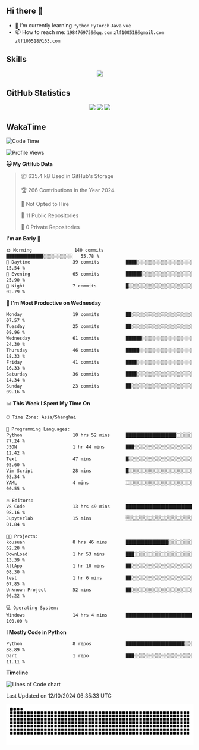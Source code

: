 ## Hi there 👋

- 🌱 I’m currently learning `Python` `PyTorch` `Java` `vue`
- 📫 How to reach me: `1984769759@qq.com` `zlf100518@gmail.com` `zlf100518@163.com`

## Skills
<div align="center"> <img src="https://skillicons.dev/icons?i=python,linux,git,github,html,css,js" /> </div>

## GitHub Statistics

<div align="center">
  <img src="https://github-readme-stats.vercel.app/api?username=mrcchenfeng&show_icons=true&theme=tokyonight" />
  <img src="https://github-readme-stats.vercel.app/api/top-langs/?username=mrcchenfeng&show_icons=true&theme=tokyonight" />
  <img src="https://github-readme-activity-graph.vercel.app/graph?username=mrcchenfeng&theme=xcode" />
</div>

## WakaTime

<!--START_SECTION:waka-->
![Code Time](http://img.shields.io/badge/Code%20Time-155%20hrs%206%20mins-blue)

![Profile Views](http://img.shields.io/badge/Profile%20Views-0-blue)

**🐱 My GitHub Data** 

> 📦 635.4 kB Used in GitHub's Storage 
 > 
> 🏆 266 Contributions in the Year 2024
 > 
> 🚫 Not Opted to Hire
 > 
> 📜 11 Public Repositories 
 > 
> 🔑 0 Private Repositories 
 > 
**I'm an Early 🐤** 

```text
🌞 Morning                140 commits         ██████████████░░░░░░░░░░░   55.78 % 
🌆 Daytime                39 commits          ████░░░░░░░░░░░░░░░░░░░░░   15.54 % 
🌃 Evening                65 commits          ██████░░░░░░░░░░░░░░░░░░░   25.90 % 
🌙 Night                  7 commits           █░░░░░░░░░░░░░░░░░░░░░░░░   02.79 % 
```
📅 **I'm Most Productive on Wednesday** 

```text
Monday                   19 commits          ██░░░░░░░░░░░░░░░░░░░░░░░   07.57 % 
Tuesday                  25 commits          ██░░░░░░░░░░░░░░░░░░░░░░░   09.96 % 
Wednesday                61 commits          ██████░░░░░░░░░░░░░░░░░░░   24.30 % 
Thursday                 46 commits          █████░░░░░░░░░░░░░░░░░░░░   18.33 % 
Friday                   41 commits          ████░░░░░░░░░░░░░░░░░░░░░   16.33 % 
Saturday                 36 commits          ████░░░░░░░░░░░░░░░░░░░░░   14.34 % 
Sunday                   23 commits          ██░░░░░░░░░░░░░░░░░░░░░░░   09.16 % 
```


📊 **This Week I Spent My Time On** 

```text
🕑︎ Time Zone: Asia/Shanghai

💬 Programming Languages: 
Python                   10 hrs 52 mins      ███████████████████░░░░░░   77.24 % 
JSON                     1 hr 44 mins        ███░░░░░░░░░░░░░░░░░░░░░░   12.42 % 
Text                     47 mins             █░░░░░░░░░░░░░░░░░░░░░░░░   05.60 % 
Vim Script               28 mins             █░░░░░░░░░░░░░░░░░░░░░░░░   03.34 % 
YAML                     4 mins              ░░░░░░░░░░░░░░░░░░░░░░░░░   00.55 % 

🔥 Editors: 
VS Code                  13 hrs 49 mins      █████████████████████████   98.16 % 
Jupyterlab               15 mins             ░░░░░░░░░░░░░░░░░░░░░░░░░   01.84 % 

🐱‍💻 Projects: 
kousuan                  8 hrs 46 mins       ████████████████░░░░░░░░░   62.28 % 
DownLoad                 1 hr 53 mins        ███░░░░░░░░░░░░░░░░░░░░░░   13.39 % 
AllApp                   1 hr 10 mins        ██░░░░░░░░░░░░░░░░░░░░░░░   08.30 % 
test                     1 hr 6 mins         ██░░░░░░░░░░░░░░░░░░░░░░░   07.85 % 
Unknown Project          52 mins             ██░░░░░░░░░░░░░░░░░░░░░░░   06.22 % 

💻 Operating System: 
Windows                  14 hrs 4 mins       █████████████████████████   100.00 % 
```

**I Mostly Code in Python** 

```text
Python                   8 repos             ██████████████████████░░░   88.89 % 
Dart                     1 repo              ███░░░░░░░░░░░░░░░░░░░░░░   11.11 % 
```



**Timeline**

![Lines of Code chart](https://raw.githubusercontent.com/mrcchenfeng/mrcchenfeng/main/assets/bar_graph.png)


 Last Updated on 12/10/2024 06:35:33 UTC
<!--END_SECTION:waka-->

<div align="center"><img src="./assets/github-snake-dark.svg" /></div>
